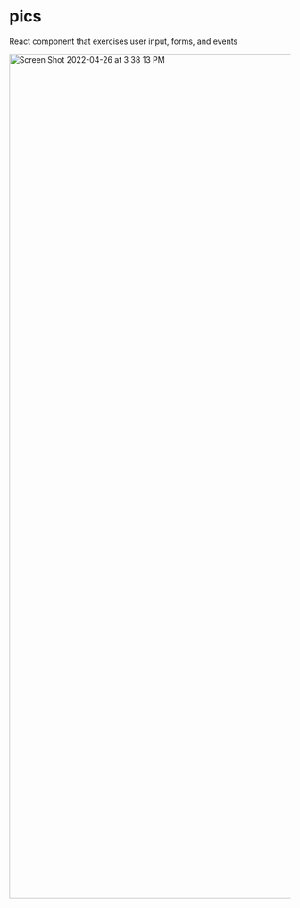 # pics
React component that exercises user input, forms, and events

<img width="1511" alt="Screen Shot 2022-04-26 at 3 38 13 PM" src="https://user-images.githubusercontent.com/55935317/165379011-580f2a9e-3c89-4d98-ae30-d2b7a71ece7c.png">
